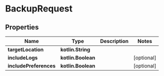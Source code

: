 
# BackupRequest

## Properties
| Name | Type | Description | Notes |
| ------------ | ------------- | ------------- | ------------- |
| **targetLocation** | **kotlin.String** |  |  |
| **includeLogs** | **kotlin.Boolean** |  |  [optional] |
| **includePreferences** | **kotlin.Boolean** |  |  [optional] |



